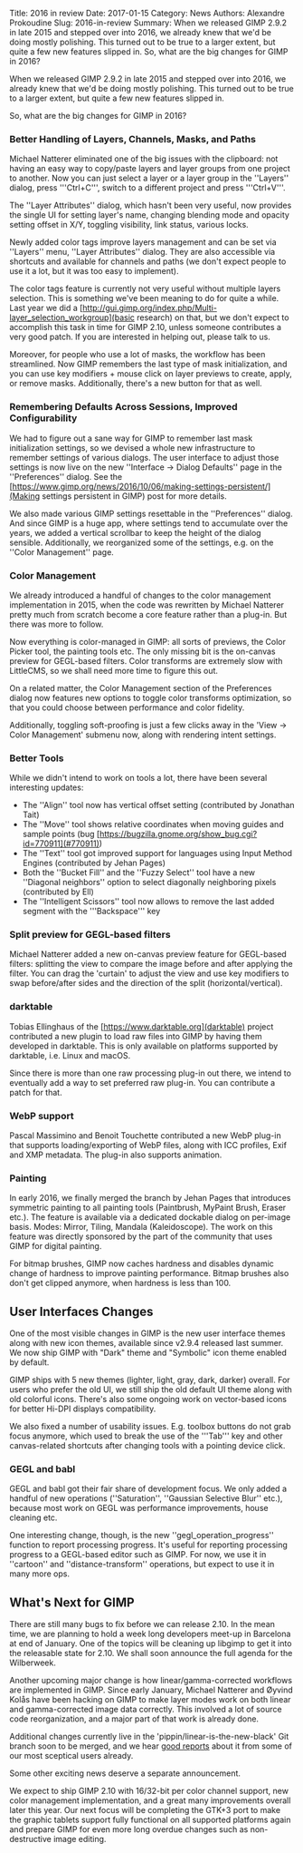 Title: 2016 in review
Date: 2017-01-15
Category: News
Authors: Alexandre Prokoudine
Slug: 2016-in-review
Summary: When we released GIMP 2.9.2 in late 2015 and stepped over into 2016, we already knew that we'd be doing mostly polishing. This turned out to be true to a larger extent, but quite a few new features slipped in. So, what are the big changes for GIMP in 2016?

When we released GIMP 2.9.2 in late 2015 and stepped over into 2016, we already knew that we'd be doing mostly polishing. This turned out to be true to a larger extent, but quite a few new features slipped in.

So, what are the big changes for GIMP in 2016?

### Better Handling of Layers, Channels, Masks, and Paths

Michael Natterer eliminated one of the big issues with the clipboard: not having an easy way to copy/paste layers and layer groups from one project to another. Now you can just select a layer or a layer group in the ''Layers'' dialog, press '''Ctrl+C''', switch to a different project and press '''Ctrl+V'''.

The ''Layer Attributes'' dialog, which hasn't been very useful, now provides the single UI for setting layer's name, changing blending mode and opacity setting offset in X/Y, toggling visibility, link status, various locks.

Newly added color tags improve layers management and can be set via ''Layers'' menu, ''Layer Attributes'' dialog. They are also accessible via shortcuts and available for channels and paths (we don't expect people to use it a lot, but it was too easy to implement).

The color tags feature is currently not very useful without multiple layers selection. This is something we've been meaning to do for quite a while. Last year we did a [http://gui.gimp.org/index.php/Multi-layer_selection_workgroup](basic research) on that, but we don't expect to accomplish this task in time for GIMP 2.10, unless someone contributes a very good patch. If you are interested in helping out, please talk to us.

Moreover, for people who use a lot of masks, the workflow has been streamlined. Now GIMP remembers the last type of mask initialization, and you can use key modifiers + mouse click on layer previews to create, apply, or remove masks. Additionally, there's a new button for that as well.

### Remembering Defaults Across Sessions, Improved Configurability

We had to figure out a sane way for GIMP to remember last mask initialization settings, so we devised a whole new infrastructure to remember settings of various dialogs. The user interface to adjust those settings is now live on the new ''Interface -> Dialog Defaults'' page in the ''Preferences'' dialog. See the [https://www.gimp.org/news/2016/10/06/making-settings-persistent/](Making settings persistent in GIMP) post for more details.

We also made various GIMP settings resettable in the ''Preferences'' dialog. And since GIMP is a huge app, where settings tend to accumulate over the years, we added a vertical scrollbar to keep the height of the dialog sensible. Additionally, we reorganized some of the settings, e.g. on the ''Color Management'' page.

### Color Management

We already introduced a handful of changes to the color management implementation in 2015, when the code was rewritten by Michael Natterer pretty much from scratch become a core feature rather than a plug-in. But there was more to follow.

Now everything is color-managed in GIMP: all sorts of previews, the Color Picker tool, the painting tools etc. The only missing bit is the on-canvas preview for GEGL-based filters. Color transforms are extremely slow with LittleCMS, so we shall need more time to figure this out.

On a related matter, the Color Management section of the Preferences dialog now features new options to toggle color transforms optimization, so that you could choose between performance and color fidelity.

Additionally, toggling soft-proofing is just a few clicks away in the 'View -> Color Management' submenu now, along with rendering intent settings.

### Better Tools

While we didn't intend to work on tools a lot, there have been several interesting updates:

* The ''Align'' tool now has vertical offset setting (contributed by Jonathan Tait)
* The ''Move'' tool shows relative coordinates when moving guides and sample points (bug [https://bugzilla.gnome.org/show_bug.cgi?id=770911](#770911))
* The ''Text'' tool got improved support for languages using Input Method Engines (contributed by Jehan Pages)
* Both the ''Bucket Fill'' and the ''Fuzzy Select'' tool have a new ''Diagonal neighbors'' option to select diagonally neighboring pixels (contributed by Ell)
* The ''Intelligent Scissors'' tool now allows to remove the last added segment with the '''Backspace''' key

### Split preview for GEGL-based filters

Michael Natterer added a new on-canvas preview feature for GEGL-based filters: splitting the view to compare the image before and after applying the filter. You can drag the 'curtain' to adjust the view and use key modifiers to swap before/after sides and the direction of the split (horizontal/vertical).

### darktable

Tobias Ellinghaus of the [https://www.darktable.org](darktable) project contributed a new plugin to load raw files into GIMP by having them developed in darktable. This is only available on platforms supported by darktable, i.e. Linux and macOS.

Since there is more than one raw processing plug-in out there, we intend to eventually add a way to set preferred raw plug-in. You can contribute a patch for that.

### WebP support

Pascal Massimino and Benoit Touchette contributed a new WebP plug-in that supports loading/exporting of WebP files, along with ICC profiles, Exif and XMP metadata. The plug-in also supports animation.

### Painting

In early 2016, we finally merged the branch by Jehan Pages that introduces symmetric painting to all painting tools (Paintbrush, MyPaint Brush, Eraser etc.). The feature is available via a dedicated dockable dialog on per-image basis. Modes: Mirror, Tiling, Mandala (Kaleidoscope). The work on this feature was directly sponsored by the part of the community that uses GIMP for digital painting.

For bitmap brushes, GIMP now caches hardness and disables dynamic change of hardness to improve painting performance. Bitmap brushes also don't get clipped anymore, when hardness is less than 100.

## User Interfaces Changes

One of the most visible changes in GIMP is the new user interface themes along with new icon themes, available since v2.9.4 released last summer. We now ship GIMP with "Dark" theme and "Symbolic" icon theme enabled by default.

GIMP ships with 5 new themes (lighter, light, gray, dark, darker) overall. For users who prefer the old UI, we still ship the old default UI theme along with old colorful icons. There's also some ongoing work on vector-based icons for better Hi-DPI displays compatibility.

We also fixed a number of usability issues. E.g. toolbox buttons do not grab focus anymore, which used to break the use of the '''Tab''' key and other canvas-related shortcuts after changing tools with a pointing device click.

### GEGL and babl

GEGL and babl got their fair share of development focus. We only added a handful of new operations (''Saturation'', ''Gaussian Selective Blur'' etc.), because most work on GEGL was performance improvements, house cleaning etc. 

One interesting change, though, is the new ''gegl_operation_progress'' function to report processing progress. It's useful for reporting processing progress to a GEGL-based editor such as GIMP. For now, we use it in ''cartoon'' and ''distance-transform'' operations, but expect to use it in many more ops.

## What's Next for GIMP

There are still many bugs to fix before we can release 2.10. In the mean time, we are planning to hold a week long developers meet-up in Barcelona at end of January. One of the topics will be cleaning up libgimp to get it into the releasable state for 2.10. We shall soon announce the full agenda for the Wilberweek.

Another upcoming major change is how linear/gamma-corrected workflows are implemented in GIMP. Since early January, Michael Natterer and Øyvind Kolås have been hacking on GIMP to make layer modes work on both linear and gamma-corrected image data correctly. This involved a lot of source code reorganization, and a major part of that work is already done.

Additional changes currently live in the 'pippin/linear-is-the-new-black' Git branch soon to be merged, and we hear [good reports](http://ninedegreesbelow.com/files/linear-is-the-new-black.html) about it from some of our most sceptical users already.

Some other exciting news deserve a separate announcement.

We expect to ship GIMP 2.10 with 16/32-bit per color channel support, new color management implementation, and a great many improvements overall later this year. Our next focus will be completing the GTK+3 port to make the graphic tablets support fully functional on all supported platforms again and prepare GIMP for even more long overdue changes such as non-destructive image editing.